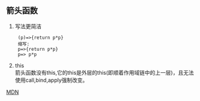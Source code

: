 ## 箭头函数   
1. 写法更简洁
   ```
    (p)=>{return p*p}
    缩写:
    p=>{return p*p}
    p=> p*p
   ```

2. this  
箭头函数没有this,它的this是外层的this(即顺着作用域链中的上一层)，且无法使用call,bind,apply强制改变。

[MDN](https://developer.mozilla.org/zh-CN/docs/Web/JavaScript/Reference/Functions/Arrow_functions)
